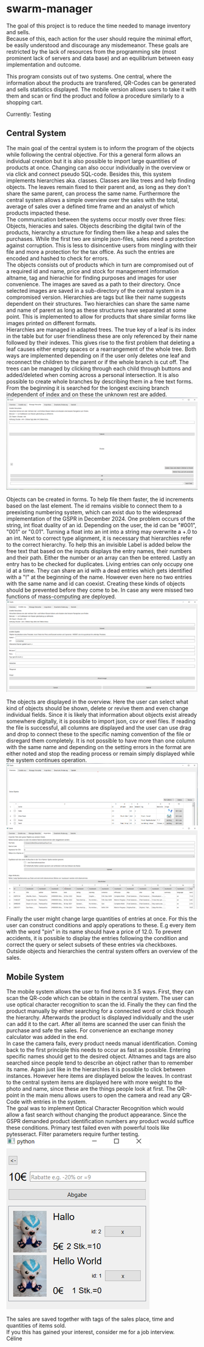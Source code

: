 # swarm-manager
The goal of this project is to reduce the time needed to manage inventory and sells. <br>
Because of this, each action for the user should require the minimal effort, be easily understood and discourage any misdemeanor. 
These goals are restricted by the lack of resources from the programming site (most prominent lack of servers and data base) and an equilibrium between easy implementation and outcome. <br>

This program consists out of two systems. One central, where the information about the products are transfered, QR-Codes can be generated 
and sells statistics displayed. The mobile version allows users to take it with them and scan or find the product and follow a procedure similarly
to a shopping cart. <br>

Currently: Testing

## Central System
The  main goal of the central system is to inform the program of the objects while following the central objective. For this a general form allows an individual creation but it is also possible to import large quantities of products at once. Changing can also occur individually in the overview or via click and connect pseudo SQL-code. Besides this, this system implements hierarchies aka. classes. Classes are like trees and help finding objects. The leaves remain fixed to their parent and, as long as they don't share the same parent, can process the same name. Furthermore the central system allows a simple overview over the sales with the total, average of sales over a defined time frame and an analyst of which products impacted these. <br>
The communication between the systems occur mostly over three files: Objects, hieracies and sales. Objects describing the digital  twin of the products, hierarchy a structure for finding them like a heap and sales the purchases. While the first two are simple json-files, sales need a protection against corruption. This is less to disincentive users from mingling with their file and more a protection for the tax office. As such the entries are encoded and hashed to check for errors. <br> 
The objects consists out of products which in turn are compromised out of a required id and name, price and stock for management information
altname, tag and hierachie for finding purposes and images for user convenience. The images are saved as a path to their directory. Once selected
images are saved in a sub-directory of the central system in a compromised version. Hierarchies are tags but like their name suggests dependent
on their structures. Two hierarchies can share the same name and name of parent as long as these structures have separated at some point. This
is implemented to allow for products that share similar forms like images printed on different formats. <br>
Hierarchies are managed in adapted trees. The true key of a leaf is its index in the table but for user friendliness these are only referenced by 
their name followed by their indexes. This gives rise to the first problem that deleting a leaf causes either empty spaces or a rearrangement of
the whole tree. Both ways are implemented depending on if the user only deletes one leaf and reconnect the children to the parent or if the whole
branch is cut off. The trees can be managed by clicking through each child through buttons and added/deleted when coming across a personal intersection.
It is also possible to create whole branches by describing them in a free text forms. From the beginning it is searched for the longest excising
branch independent of index and on these the unknown rest are added. <br>
![](images/Screenshot-Hierachie.png)

Objects can be created in forms. To help file them faster, the id increments based on the last element. The id remains visible to connect them 
to a preexisting numbering system, which can exist duo to the widespread implementation of the GSPR in December 2024. One problem occurs of the
string, int float duality of an id. Depending on the user, the id can be "#001", "001" or "0.01". Turning a float into an int into a string may overwrite
a +.0 to an int. Next to correct type alignment, it is necessary that hierarchies refer to the correct hierarchy. To help this an invisible
Label is added below the free text that based on the inputs displays the entry names, their numbers and their path. Either the number or an array can
then be entered. Lastly an entry has to be checked for duplicates. Living entries can only occupy one id at a time. They can share an id with a dead
entries which gets identified with a "!" at the beginning of the name. However even here no two entries with the same name and id can coexist. Creating these kinds of objects should be prevented before they come to be. In case any were missed two functions of mass-computing are deployed. <br>
![](images/Screenshot-Create.png)

The objects are displayed in the overview. Here the user can select what kind of objects should be shown, delete or revive them and even change 
individual fields. Since it is likely that information about objects exist already somewhere digitally, it is possible to import json, csv or exel
files. If reading the file is successful, all columns are displayed and the user can use drag and drop to connect these to the specific naming
convention of the file or disregard them completely. It is not possible to have more than one column with the same name and depending on the setting
errors in the format are either noted and stop the reading process or remain simply displayed while the system continues operation. <br>
![](images/Screenshot-Overview.png)
![](images/Screenshot-Import.png)

Finally the user might change large quantities of entries at once. For this the user can construct conditions and apply operations to these. E.g
every item with the word "pin" in its name should have a price of 12.0. To prevent accidents, it is possible to display the entries following the
condition and correct the query or select subsets of these entries via checkboxes. <br>
Outside objects and hierarchies the central system offers an overview of the sales. 

## Mobile System
The mobile system allows the user to find items in 3.5 ways. First, they can scan the QR-code which can be obtain in the central system. The user can 
use optical character recognition to scan the id. Finally the they can find the product manually by either searching for a connected word or click 
though the hierarchy. Afterwards the product is displayed individually and the user can add it to the cart. After all items are scanned the user can
finish the purchase and safe the sales. For convenience an exchange money calculator was added in the end. <br>
In case the camera fails, every product needs manual identification. Coming back to the first principle this needs to occur as fast as possible.
Entering specific names should get to the desired object. Altnames and tags are also searched since people tend to describe an object rather than 
to remember its name. Again just like in the hierarchies it is possible to click between instances. However here items are displayed below the leaves.
In contrast to the central system items are displayed here with more weight to the photo and name, since these are the things people look at first.
The QR-point in the main menu allows users to open the camera and read any QR-Code with entries in the system. <br>
The goal was to implement Optical Character Recognition which would allow a fast search without changing the product appearance. Since the GSPR demanded
product identification numbers any product would suffice these conditions. Primary test failed even with powerful tools like pytesseract. Filter parameters
require further testing. <br>
![](images/mobile2.png)

The sales are saved together with tags of the sales place, time and quantities of items sold. <br>
If you this has gained your interest, consider me for a job interview. <br> 
Céline
